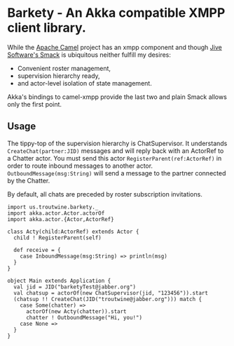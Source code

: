 Barkety - An Akka compatible XMPP client library.
=================================================

While the [Apache Camel](http://camel.apache.org) project has an xmpp
component and though [Jive Software's
Smack](http://www.igniterealtime.org/projects/smack/) is ubiquitous neither
fulfill my desires:

  * Convenient roster management,
  * supervision hierarchy ready,
  * and actor-level isolation of state management.

Akka's bindings to camel-xmpp provide the last two and plain Smack allows only
the first point.

Usage
-----

The tippy-top of the supervision hierarchy is ChatSupervisor. It understands
`CreateChat(partner:JID)` messages and will reply back with an ActorRef to a
Chatter actor. You must send this actor `RegisterParent(ref:ActorRef)` in
order to route inbound messages to another
actor. `OutboundMessage(msg:String)` will send a message to the partner
connected by the Chatter.

By default, all chats are preceded by roster subscription invitations.

```
import us.troutwine.barkety._
import akka.actor.Actor.actorOf
import akka.actor.{Actor,ActorRef}

class Acty(child:ActorRef) extends Actor {
  child ! RegisterParent(self)

  def receive = {
    case InboundMessage(msg:String) => println(msg)
  }
}

object Main extends Application {
  val jid = JID("barketyTest@jabber.org")
  val chatsup = actorOf(new ChatSupervisor(jid, "123456")).start
  (chatsup !! CreateChat(JID("troutwine@jabber.org"))) match {
    case Some(chatter) =>
      actorOf(new Acty(chatter)).start
      chatter ! OutboundMessage("Hi, you!")
    case None =>
  }
}
```